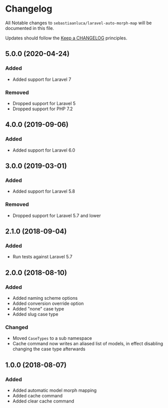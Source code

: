 # Changelog

All Notable changes to `sebastiaanluca/laravel-auto-morph-map` will be documented in this file.

Updates should follow the [Keep a CHANGELOG](http://keepachangelog.com/) principles.

## 5.0.0 (2020-04-24)

### Added

- Added support for Laravel 7

### Removed

- Dropped support for Laravel 5
- Dropped support for PHP 7.2

## 4.0.0 (2019-09-06)

### Added

- Added support for Laravel 6.0

## 3.0.0 (2019-03-01)

### Added

- Added support for Laravel 5.8

### Removed

- Dropped support for Laravel 5.7 and lower

## 2.1.0 (2018-09-04)

### Added

- Run tests against Laravel 5.7

## 2.0.0 (2018-08-10)

### Added

- Added naming scheme options
- Added conversion override option
- Added "none" case type
- Added slug case type

### Changed

- Moved `CaseTypes` to a sub namespace
- Cache command now writes an aliased list of models, in effect disabling changing the case type afterwards

## 1.0.0 (2018-08-07)

### Added

- Added automatic model morph mapping
- Added cache command
- Added clear cache command
